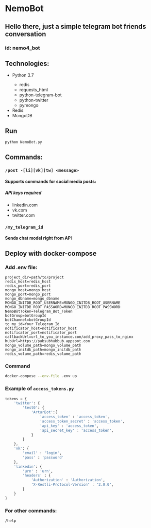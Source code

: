 # NemoBot

## Hello there, just a simple telegram bot friends conversation

### id: nemo4_bot

## Technologies:

<ul>
<li>Python 3.7</li>
  <ul>
    <li>redis</li>
    <li>requests_html</li>
    <li>python-telegram-bot</li>
    <li>python-twitter</li>
    <li>pymongo</li>
  </ul>
<li>Redis</li>
<li>MongoDB</li>
</ul>

## Run

```bash
python NemoBot.py
```

## Commands:

### `/post -[li][vk][tw] <message>`

#### Supports commands for social media posts:

##### API keys required

<ul>
  <li>linkedin.com</li>
  <li>vk.com</li>
  <li>twitter.com</li>
</ul>

### `/my_telegram_id`

#### Sends chat model right from API

## Deploy with docker-compose

### Add .env file:
```
project_dir=path/to/project
redis_host=redis_host
redis_port=redis_port
mongo_host=mongo_host
mongo_port=mongo_port
mongo_dbname=mongo_dbname
MONGO_INITDB_ROOT_USERNAME=MONGO_INITDB_ROOT_USERNAME
MONGO_INITDB_ROOT_PASSWORD=MONGO_INITDB_ROOT_PASSWORD
NemoBotToken=Telegram_Bot_Token
botGroup=botGroupId
botChannel=botGroupId
tg_my_id=Your_Telegram_Id
notificator_host=notificator_host
notificator_port=notificator_port
callbackUrl=url_to_you_instance.com/add_proxy_pass_to_nginx
hubUrl=https://pubsubhubbub.appspot.com
mongo_volume_path=mongo_volume_path
mongo_initdb_path=mongo_initdb_path
redis_volume_path=redis_volume_path
```

### Command
```bash
docker-compose --env-file .env up
```

### Example of `access_tokens.py`

```python
tokens = {
    'twitter': {
        'test0': {
            'ArturBot':{
                'access_token' : 'access_token',
                'access_token_secret' : 'access_token',
                'api_key' : 'access_token',
                'api_secret_key' : 'access_token',
            }
        }
    },
    'vk': {
        'email' : 'login',
        'pass' : 'password'
    },
    'linkedin': {
        'urn' : 'urn',
        'headers' : {
            'Authorization' : 'Authorization',
            'X-Restli-Protocol-Version' : '2.0.0',
        }
    }
}
```

### For other commands:

`/help`
